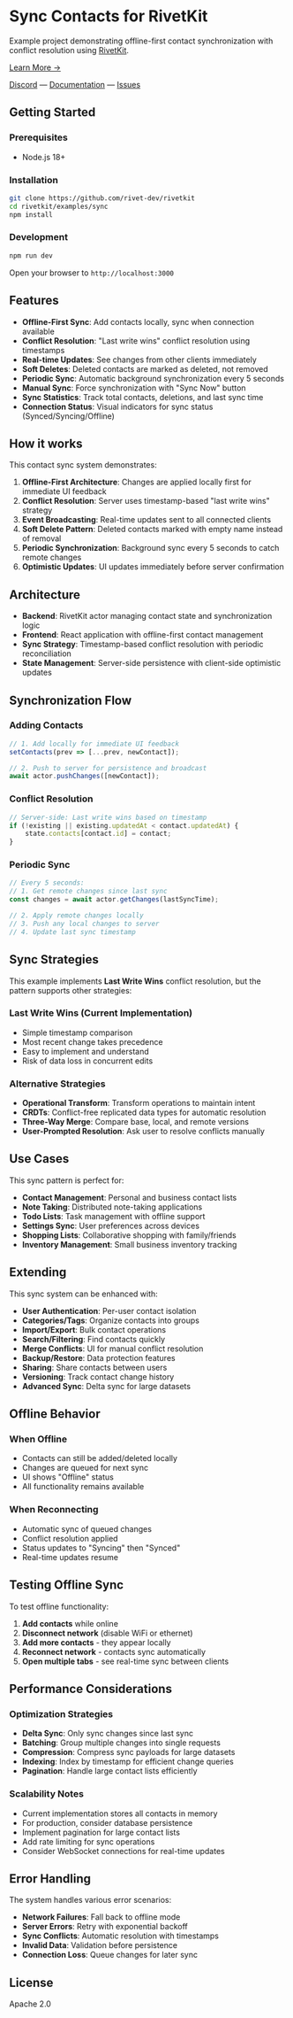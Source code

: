 # Sync Contacts for RivetKit

Example project demonstrating offline-first contact synchronization with conflict resolution using [RivetKit](https://rivetkit.org).

[Learn More →](https://github.com/rivet-dev/rivetkit)

[Discord](https://rivet.dev/discord) — [Documentation](https://rivetkit.org) — [Issues](https://github.com/rivet-dev/rivetkit/issues)

## Getting Started

### Prerequisites

- Node.js 18+

### Installation

```sh
git clone https://github.com/rivet-dev/rivetkit
cd rivetkit/examples/sync
npm install
```

### Development

```sh
npm run dev
```

Open your browser to `http://localhost:3000`

## Features

- **Offline-First Sync**: Add contacts locally, sync when connection available
- **Conflict Resolution**: "Last write wins" conflict resolution using timestamps
- **Real-time Updates**: See changes from other clients immediately
- **Soft Deletes**: Deleted contacts are marked as deleted, not removed
- **Periodic Sync**: Automatic background synchronization every 5 seconds
- **Manual Sync**: Force synchronization with "Sync Now" button
- **Sync Statistics**: Track total contacts, deletions, and last sync time
- **Connection Status**: Visual indicators for sync status (Synced/Syncing/Offline)

## How it works

This contact sync system demonstrates:

1. **Offline-First Architecture**: Changes are applied locally first for immediate UI feedback
2. **Conflict Resolution**: Server uses timestamp-based "last write wins" strategy
3. **Event Broadcasting**: Real-time updates sent to all connected clients
4. **Soft Delete Pattern**: Deleted contacts marked with empty name instead of removal
5. **Periodic Synchronization**: Background sync every 5 seconds to catch remote changes
6. **Optimistic Updates**: UI updates immediately before server confirmation

## Architecture

- **Backend**: RivetKit actor managing contact state and synchronization logic
- **Frontend**: React application with offline-first contact management
- **Sync Strategy**: Timestamp-based conflict resolution with periodic reconciliation
- **State Management**: Server-side persistence with client-side optimistic updates

## Synchronization Flow

### Adding Contacts
```typescript
// 1. Add locally for immediate UI feedback
setContacts(prev => [...prev, newContact]);

// 2. Push to server for persistence and broadcast
await actor.pushChanges([newContact]);
```

### Conflict Resolution
```typescript
// Server-side: Last write wins based on timestamp
if (!existing || existing.updatedAt < contact.updatedAt) {
    state.contacts[contact.id] = contact;
}
```

### Periodic Sync
```typescript
// Every 5 seconds:
// 1. Get remote changes since last sync
const changes = await actor.getChanges(lastSyncTime);

// 2. Apply remote changes locally
// 3. Push any local changes to server
// 4. Update last sync timestamp
```

## Sync Strategies

This example implements **Last Write Wins** conflict resolution, but the pattern supports other strategies:

### Last Write Wins (Current Implementation)
- Simple timestamp comparison
- Most recent change takes precedence
- Easy to implement and understand
- Risk of data loss in concurrent edits

### Alternative Strategies
- **Operational Transform**: Transform operations to maintain intent
- **CRDTs**: Conflict-free replicated data types for automatic resolution
- **Three-Way Merge**: Compare base, local, and remote versions
- **User-Prompted Resolution**: Ask user to resolve conflicts manually

## Use Cases

This sync pattern is perfect for:

- **Contact Management**: Personal and business contact lists
- **Note Taking**: Distributed note-taking applications
- **Todo Lists**: Task management with offline support
- **Settings Sync**: User preferences across devices
- **Shopping Lists**: Collaborative shopping with family/friends
- **Inventory Management**: Small business inventory tracking

## Extending

This sync system can be enhanced with:

- **User Authentication**: Per-user contact isolation
- **Categories/Tags**: Organize contacts into groups
- **Import/Export**: Bulk contact operations
- **Search/Filtering**: Find contacts quickly
- **Merge Conflicts**: UI for manual conflict resolution
- **Backup/Restore**: Data protection features
- **Sharing**: Share contacts between users
- **Versioning**: Track contact change history
- **Advanced Sync**: Delta sync for large datasets

## Offline Behavior

### When Offline
- Contacts can still be added/deleted locally
- Changes are queued for next sync
- UI shows "Offline" status
- All functionality remains available

### When Reconnecting
- Automatic sync of queued changes
- Conflict resolution applied
- Status updates to "Syncing" then "Synced"
- Real-time updates resume

## Testing Offline Sync

To test offline functionality:

1. **Add contacts** while online
2. **Disconnect network** (disable WiFi or ethernet)
3. **Add more contacts** - they appear locally
4. **Reconnect network** - contacts sync automatically
5. **Open multiple tabs** - see real-time sync between clients

## Performance Considerations

### Optimization Strategies
- **Delta Sync**: Only sync changes since last sync
- **Batching**: Group multiple changes into single requests
- **Compression**: Compress sync payloads for large datasets
- **Indexing**: Index by timestamp for efficient change queries
- **Pagination**: Handle large contact lists efficiently

### Scalability Notes
- Current implementation stores all contacts in memory
- For production, consider database persistence
- Implement pagination for large contact lists
- Add rate limiting for sync operations
- Consider WebSocket connections for real-time updates

## Error Handling

The system handles various error scenarios:

- **Network Failures**: Fall back to offline mode
- **Server Errors**: Retry with exponential backoff
- **Sync Conflicts**: Automatic resolution with timestamps
- **Invalid Data**: Validation before persistence
- **Connection Loss**: Queue changes for later sync

## License

Apache 2.0